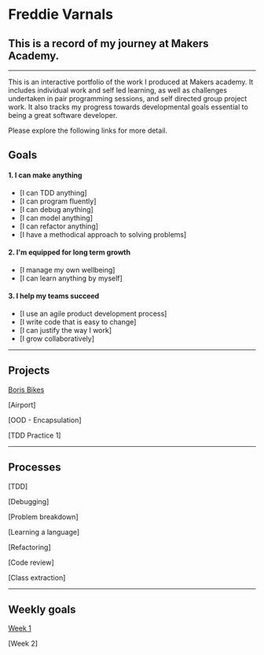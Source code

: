 # Freddie Varnals #

## This is a record of my journey at Makers Academy. ##
---
This is an interactive portfolio of the work I produced at Makers academy.
It includes individual work and self led learning, as well as challenges undertaken in pair programming sessions, and self directed group project work.
It also tracks my progress towards developmental goals essential to being a great software developer.

Please explore the following links for more detail.


## Goals

#### 1. I can make anything

- [I can TDD anything]
- [I can program fluently]
- [I can debug anything]
- [I can model anything]
- [I can refactor anything]
- [I have a methodical approach to solving problems]

#### 2. I'm equipped for long term growth

- [I manage my own wellbeing]
- [I can learn anything by myself]

#### 3. I help my teams succeed

- [I use an agile product development process]
- [I write code that is easy to change]
- [I can justify the way I work]
- [I grow collaboratively]

------

## Projects

[Boris Bikes](https://github.com/fvarnals/boris-bikes)

[Airport]

[OOD - Encapsulation]

[TDD Practice 1]

------

## Processes

[TDD]

[Debugging]

[Problem breakdown]

[Learning a language]

[Refactoring]

[Code review]

[Class extraction]

------

## Weekly goals

[Week 1](https://github.com/fvarnals/Makers-Portfolio/blob/master/Week%20README/Week1.md)

[Week 2]
